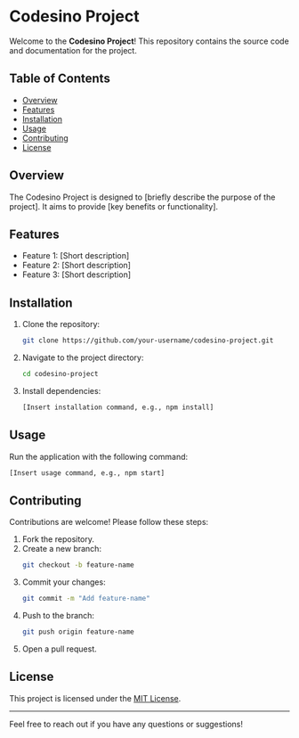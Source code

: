 # Codesino Project

Welcome to the **Codesino Project**! This repository contains the source code and documentation for the project.

## Table of Contents
- [Overview](#overview)
- [Features](#features)
- [Installation](#installation)
- [Usage](#usage)
- [Contributing](#contributing)
- [License](#license)

## Overview

The Codesino Project is designed to [briefly describe the purpose of the project]. It aims to provide [key benefits or functionality].

## Features

- Feature 1: [Short description]
- Feature 2: [Short description]
- Feature 3: [Short description]

## Installation

1. Clone the repository:
    ```bash
    git clone https://github.com/your-username/codesino-project.git
    ```
2. Navigate to the project directory:
    ```bash
    cd codesino-project
    ```
3. Install dependencies:
    ```bash
    [Insert installation command, e.g., npm install]
    ```

## Usage

Run the application with the following command:
```bash
[Insert usage command, e.g., npm start]
```

## Contributing

Contributions are welcome! Please follow these steps:

1. Fork the repository.
2. Create a new branch:
    ```bash
    git checkout -b feature-name
    ```
3. Commit your changes:
    ```bash
    git commit -m "Add feature-name"
    ```
4. Push to the branch:
    ```bash
    git push origin feature-name
    ```
5. Open a pull request.

## License

This project is licensed under the [MIT License](LICENSE).

---
Feel free to reach out if you have any questions or suggestions!